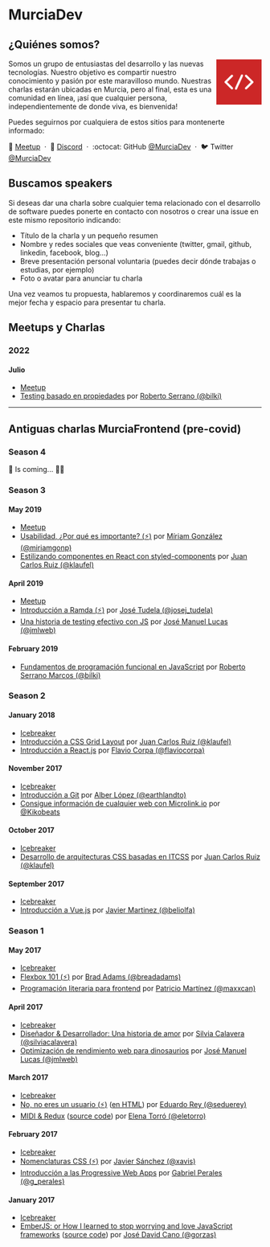 # MurciaDev

## ¿Quiénes somos?

<img align="right" height=90 src=img/logo-murciadev.png>

Somos un grupo de entusiastas del desarrollo y las nuevas tecnologías. Nuestro objetivo es compartir nuestro conocimiento y pasión por este maravilloso mundo. Nuestras charlas estarán ubicadas en Murcia, pero al final, esta es una comunidad en línea, ¡así que cualquier persona, independientemente de donde viva, es bienvenida!

Puedes seguirnos por cualquiera de estos sitios para montenerte informado:

:tada: [Meetup](https://www.meetup.com/es-ES/murciadev/) &nbsp;&middot;&nbsp; :speech_balloon: [Discord](https://discord.com/invite/hJkbbF4yQb) &nbsp;&middot;&nbsp; :octocat: GitHub [@MurciaDev](https://github.com/MurciaDev) &nbsp;&middot;&nbsp; :bird: Twitter [@MurciaDev](https://twitter.com/murciadev)

## Buscamos speakers

Si deseas dar una charla sobre cualquier tema relacionado con el desarrollo de software puedes ponerte en contacto con nosotros o crear una issue en este mismo repositorio indicando:

- Título de la charla y un pequeño resumen
- Nombre y redes sociales que veas conveniente (twitter, gmail, github, linkedin, facebook, blog...)
- Breve presentación personal voluntaria (puedes decir dónde trabajas o estudias, por ejemplo)
- Foto o avatar para anunciar tu charla

Una vez veamos tu propuesta, hablaremos y coordinaremos cuál es la mejor fecha y espacio para presentar tu charla.

## Meetups y Charlas

### 2022

#### Julio

- [Meetup](https://www.meetup.com/es-ES/murciadev/events/286771412/)
- [Testing basado en propiedades](./murciadev-2022-07-14/) por [Roberto Serrano (@bilki)](https://twitter.com/bilki)

---

## Antiguas charlas MurciaFrontend (pre-covid)

### Season 4

💪 Is coming... 🦠😷

### Season 3

#### May 2019

- [Meetup](https://www.meetup.com/es-ES/Murcia-Frontend/events/261014225/)
- [Usabilidad, ¿Por qué es importante? (:zap:)](./meetup-2019-05-17/por-que-es-importante-la-usabilidad) por [Míriam González (@miriamgonp)](https://twitter.com/miriamgonp)
- [Estilizando componentes en React con styled-components](./meetup-2019-05-17/estilizando-componentes-en-react-con-styled-components) por [Juan Carlos Ruiz (@klaufel)](https://twitter.com/klaufel)

#### April 2019

- [Meetup](https://www.meetup.com/es-ES/Murcia-Frontend/events/260179886/)
- [Introducción a Ramda (:zap:)](./meetup-2019-04-05/introduccion-a-ramda) por [José Tudela (@josej_tudela)](https://twitter.com/josej_tudela)
- [Una historia de testing efectivo con JS](./meetup-2019-04-05/una-historia-de-testing-efectivo-en-js) por [José Manuel Lucas (@jmlweb)](https://twitter.com/jmlweb)

#### February 2019

- [Fundamentos de programación funcional en JavaScript](./meetup-2019-02-01/) por [Roberto Serrano Marcos (@bilki)](https://twitter.com/bilki)

### Season 2

#### January 2018

- [Icebreaker](http://slides.com/murciafrontend/murcia-frontend-intro-4-7-10#/fullscreen)
- [Introducción a CSS Grid Layout](./meetup-2018-01-25/introduccion-css-grid-layout/introduccion-css-grid-layout.pdf) por [Juan Carlos Ruiz (@klaufel)](https://twitter.com/klaufel)
- [Introducción a React.js](https://speakerdeck.com/kutyel/introduccion-a-react-dot-js) por [Flavio Corpa (@flaviocorpa)](https://twitter.com/flaviocorpa)

#### November 2017

- [Icebreaker](http://slides.com/murciafrontend/murcia-frontend-intro-5-8-9/fullscreen)
- [Introducción a Git](http://slides.com/earthlandto/git-basics/fullscreen) por [Alber López (@earthlandto)](https://twitter.com/earthlandto)
- [Consigue información de cualquier web con Microlink.io](./meetup-2017-11-30/microlink.io.pdf) por [@Kikobeats](https://twitter.com/kikobeats)

#### October 2017

- [Icebreaker](http://slides.com/murciafrontend/murcia-frontend-intro-5-8#/fullscreen)
- [Desarrollo de arquitecturas CSS basadas en ITCSS](./meetup-2017-10-26/desarrollo-arquitecturas-itcss.pdf) por [Juan Carlos Ruiz (@klaufel)](https://twitter.com/klaufel)

#### September 2017

- [Icebreaker](http://slides.com/murciafrontend/murcia-frontend-intro-4-7/fullscreen)
- [Introducción a Vue.js](https://www.icloud.com/keynote/0BtpEbqCkQixtFcI1njZIq3Lw#Presentacio%CC%81n_Vue) por [Javier Martinez (@beliolfa)](https://twitter.com/beliolfa)

### Season 1

#### May 2017

- [Icebreaker](http://slides.com/murciafrontend/murcia-frontend-intro-5/fullscreen)
- [Flexbox 101 (:zap:)](https://slides.com/breadadams/flexbox-101/) por [Brad Adams (@breadadams)](https://twitter.com/breadadams)
- [Programación literaria para frontend](#) por [Patricio Martínez (@maxxcan)](https://twitter.com/maxxcan)

#### April 2017

- [Icebreaker](http://slides.com/murciafrontend/murcia-frontend-intro-4/fullscreen)
- [Diseñador & Desarrollador: Una historia de amor](http://slides.com/murciafrontend/deck-7/fullscreen) por [Silvia Calavera (@silviacalavera)](https://twitter.com/silviacalavera)
- [Optimización de rendimiento web para dinosaurios](https://jmlweb.github.io/optimizacion-dinosaurios/) por [José Manuel Lucas (@jmlweb)](https://twitter.com/jmlweb)

#### March 2017

- [Icebreaker](http://slides.com/murciafrontend/murcia-frontend-intro-0669e372-93af-491f-b612-19a760d39895)
- [No, no eres un usuario (:zap:)](./meetup-2017-03-29/no-no-eres-un-usuario/noeresunusuario.md) ([en HTML](./meetup-2017-03-29/no-no-eres-un-usuario/noeresunusuario.html)) por [Eduardo Rey (@seduerey)](https://twitter.com/seduerey)
- [MIDI & Redux](https://elenatorro.github.io/murcia-frontend-presentation/#slide=1) ([source code](https://github.com/elenatorro/midi-redux)) por [Elena Torró (@eletorro)](https://twitter.com/eletorro)

#### February 2017

- [Icebreaker](http://slides.com/murciafrontend/deck-3)
- [Nomenclaturas CSS (:zap:)](https://drive.google.com/open?id=0B0FWfNNansXfdmdCVVhzY2FvYkE) por [Javier Sánchez (@xavis)](https://twitter.com/xavis)
- [Introducción a las Progressive Web Apps](./meetup-2017-02-22/pwa.pdf) por [Gabriel Perales (@g_perales)](https://twitter.com/g_perales)

#### January 2017

- [Icebreaker](http://slides.com/murciafrontend/deck)
- [EmberJS: or How I learned to stop worrying and love JavaScript frameworks](https://docs.google.com/presentation/d/1KihLzGkToTjiYidVVZv-IygiKeczJ6f0elgi2ZsvsGs) ([source code](https://github.com/Gorzas/ember-example)) por [José David Cano (@gorzas)](https://twitter.com/gorzas)
